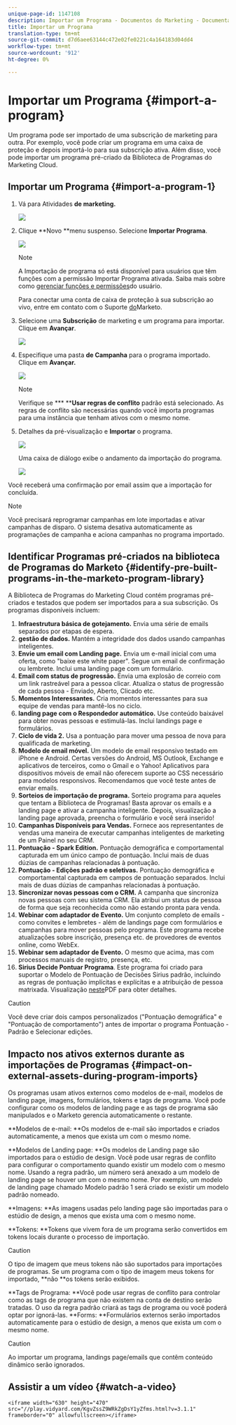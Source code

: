 ```yaml
---
unique-page-id: 1147108
description: Importar um Programa - Documentos do Marketing - Documentação do produto
title: Importar um Programa
translation-type: tm+mt
source-git-commit: d7d6aee63144c472e02fe0221c4a164183d04dd4
workflow-type: tm+mt
source-wordcount: '912'
ht-degree: 0%

---
```



# Importar um Programa {#import-a-program}

Um programa pode ser importado de uma subscrição de marketing para outra. Por exemplo, você pode criar um programa em uma caixa de proteção e depois importá-lo para sua subscrição ativa. Além disso, você pode importar um programa pré-criado da Biblioteca de Programas do Marketing Cloud.

## Importar um Programa {#import-a-program-1}

1. Vá para Atividades **de marketing.**

   ![](assets/ma.png)

1. Clique **Novo **menu suspenso. Selecione **Importar Programa**.

   ![](assets/image2014-9-17-12-3a15-3a4.png)

   >[!NOTE]
   >
   >A Importação de programa só está disponível para usuários que têm funções com a permissão Importar Programa ativada. Saiba mais sobre como [gerenciar funções e permissões](../../../../product-docs/administration/users-and-roles/managing-user-roles-and-permissions.md)do usuário.
   >
   >
   >Para conectar uma conta de caixa de proteção à sua subscrição ao vivo, entre em contato com o Suporte [do](http://www.marketo.com/services/support/)Marketo.

1. Selecione uma **Subscrição** de marketing e um programa para importar. Clique em **Avançar**.

   ![](assets/image2014-9-17-12-3a20-3a13.png)

1. Especifique uma pasta **de Campanha** para o programa importado. Clique em **Avançar.**

   ![](assets/image2014-9-17-12-3a20-3a44.png)

   >[!NOTE]
   >
   >Verifique se *** ****Usar regras de conflito** padrão está selecionado. As regras de conflito são necessárias quando você importa programas para uma instância que tenham ativos com o mesmo nome.

1. Detalhes da pré-visualização e **Importar** o programa.

   ![](assets/image2014-9-17-12-3a21-3a36.png)

   Uma caixa de diálogo exibe o andamento da importação do programa.

   ![](assets/image2014-9-17-12-3a21-3a51.png)

Você receberá uma confirmação por email assim que a importação for concluída.

>[!NOTE]
>
>Você precisará reprogramar campanhas em lote importadas e ativar campanhas de disparo. O sistema desativa automaticamente as programações de campanha e aciona campanhas no programa importado.

## Identificar Programas pré-criados na biblioteca de Programas do Marketo {#identify-pre-built-programs-in-the-marketo-program-library}

A Biblioteca de Programas do Marketing Cloud contém programas pré-criados e testados que podem ser importados para a sua subscrição. Os programas disponíveis incluem:

1. **Infraestrutura básica de gotejamento.** Envia uma série de emails separados por etapas de espera.
1. **gestão de dados.** Mantém a integridade dos dados usando campanhas inteligentes.
1. **Envie um email com Landing page.** Envia um e-mail inicial com uma oferta, como &quot;baixe este white paper&quot;. Segue um email de confirmação ou lembrete. Inclui uma landing page com um formulário.
1. **Email com status de progressão.** Envia uma explosão de correio com um link rastreável para a pessoa clicar. Atualiza o status de progressão de cada pessoa - Enviado, Aberto, Clicado etc.
1. **Momentos Interessantes.** Cria momentos interessantes para sua equipe de vendas para mantê-los no ciclo.
1. **landing page com o Respondedor automático.** Use conteúdo baixável para obter novas pessoas e estimulá-las. Inclui landings page e formulários.
1. **Ciclo de vida 2.** Usa a pontuação para mover uma pessoa de nova para qualificada de marketing.
1. **Modelo de email móvel.** Um modelo de email responsivo testado em iPhone e Android. Certas versões do Android, MS Outlook, Exchange e aplicativos de terceiros, como o Gmail e o Yahoo! Aplicativos para dispositivos móveis de email não oferecem suporte ao CSS necessário para modelos responsivos. Recomendamos que você teste antes de enviar emails.
1. **Sorteios de importação de programa.** Sorteio programa para aqueles que tentam a Biblioteca de Programas! Basta aprovar os emails e a landing page e ativar a campanha inteligente. Depois, visualização a landing page aprovada, preencha o formulário e você será inserido!
1. **Campanhas Disponíveis para Vendas.** Fornece aos representantes de vendas uma maneira de executar campanhas inteligentes de marketing de um Painel no seu CRM.
1. **Pontuação - Spark Edition.** Pontuação demográfica e comportamental capturada em um único campo de pontuação. Inclui mais de duas dúzias de campanhas relacionadas à pontuação.
1. **Pontuação - Edições padrão e seletivas.** Pontuação demográfica e comportamental capturada em campos de pontuação separados. Inclui mais de duas dúzias de campanhas relacionadas à pontuação.
1. **Sincronizar novas pessoas com o CRM.** A campanha que sincroniza novas pessoas com seu sistema CRM. Ela atribui um status de pessoa de forma que seja reconhecida como não estando pronta para venda.
1. **Webinar com adaptador de Evento.** Um conjunto completo de emails - como convites e lembretes - além de landings page com formulários e campanhas para mover pessoas pelo programa. Este programa recebe atualizações sobre inscrição, presença etc. de provedores de eventos online, como WebEx.
1. **Webinar sem adaptador de Evento.** O mesmo que acima, mas com processos manuais de registro, presença, etc.
1. **Sirius Decide Pontuar Programa**. Este programa foi criado para suportar o Modelo de Pontuação de Decisões Sirius padrão, incluindo as regras de pontuação implícitas e explícitas e a atribuição de pessoa matrixada. Visualização [neste](http://docs.marketo.com/display/docs/assets/sirius-decisions-scoring-program-overview.pdf)PDF para obter detalhes.

>[!CAUTION]
>
>Você deve criar dois campos personalizados (&quot;Pontuação demográfica&quot; e &quot;Pontuação de comportamento&quot;) antes de importar o programa Pontuação - Padrão e Selecionar edições.

## Impacto nos ativos externos durante as importações de Programas {#impact-on-external-assets-during-program-imports}

Os programas usam ativos externos como modelos de e-mail, modelos de landing page, imagens, formulários, tokens e tags de programa. Você pode configurar como os modelos de landing page e as tags de programa são manipulados e o Marketo gerencia automaticamente o restante.

**Modelos de e-mail: **Os modelos de e-mail são importados e criados automaticamente, a menos que exista um com o mesmo nome.

**Modelos de Landing page: **Os modelos de Landing page são importados para o estúdio de design. Você pode usar regras de conflito para configurar o comportamento quando existir um modelo com o mesmo nome. Usando a regra padrão, um número será anexado a um modelo de landing page se houver um com o mesmo nome. Por exemplo, um modelo de landing page chamado Modelo padrão 1 será criado se existir um modelo padrão nomeado.

**Imagens: **As imagens usadas pelo landing page são importadas para o estúdio de design, a menos que exista uma com o mesmo nome.

**Tokens: **Tokens que vivem fora de um programa serão convertidos em tokens locais durante o processo de importação.

>[!CAUTION]
>
>O tipo de imagem que meus tokens não são suportados para importações de programas. Se um programa com o tipo de imagem meus tokens for importado, **não **os tokens serão exibidos.

**Tags de Programa: **Você pode usar regras de conflito para controlar como as tags de programa que não existem na conta de destino serão tratadas. O uso da regra padrão criará as tags de programa ou você poderá optar por ignorá-las.  **Forms: **Formulários externos serão importados automaticamente para o estúdio de design, a menos que exista um com o mesmo nome.

>[!CAUTION]
>
>Ao importar um programa, landings page/emails que contêm conteúdo [](http://docs.marketo.com/x/yRAt) dinâmico serão ignorados.

## Assistir a um vídeo {#watch-a-video}

`<iframe width="630" height="470" src="//play.vidyard.com/KgvZssZ9WRkZgDsY1yZfms.html?v=3.1.1" frameborder="0" allowfullscreen></iframe>`